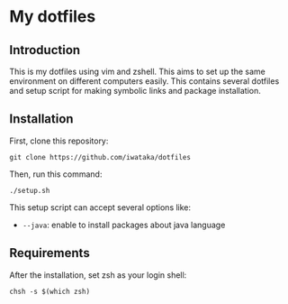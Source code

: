 # My dotfiles

## Introduction
This is my dotfiles using vim and zshell. This aims to set up the same
environment on different computers easily. This contains several dotfiles and
setup script for making symbolic links and package installation.

## Installation
First, clone this repository:

```
git clone https://github.com/iwataka/dotfiles
```

Then, run this command:

```
./setup.sh
```

This setup script can accept several options like:

+ `--java`: enable to install packages about java language

## Requirements
After the installation, set zsh as your login shell:

```
chsh -s $(which zsh)
```

